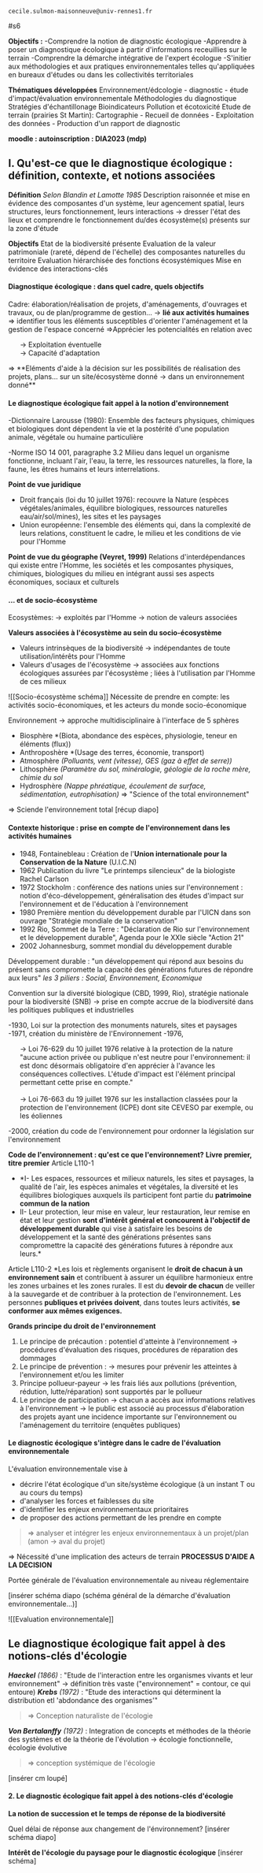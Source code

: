 	cecile.sulmon-maisonneuve@univ-rennes1.fr 
#s6 

**Objectifs :**
-Comprendre la notion de diagnostic écologique
-Apprendre à poser un diagnostique écologique à partir d'informations receuillies sur le terrain
-Comprendre la démarche intégrative de l'expert écologue
-S'initier aux méthodologies et aux pratiques environnementales telles qu'appliquées en bureaux d'études ou dans les collectivités territoriales

**Thématiques développées**
Environnement/édcologie - diagnostic - étude d'impact/évaluation environnementale
Méthodologies du diagnostique
Stratégies d'échantillonage
Bioindicateurs
Pollution et écotoxicité
Etude de terrain (prairies St Martin): Cartographie - Recueil de données - Exploitation des données - Production d'un rapport de diagnostic

**moodle : autoinscription : DIA2023 (mdp)**


## I. Qu'est-ce que le diagnostique écologique : définition, contexte, et notions associées

**Définition**
*Selon Blandin et Lamotte 1985*
Description raisonnée et mise en évidence des composantes d'un système, leur agencement spatial, leurs structures, leurs fonctionnement, leurs interactions
-> dresser l'état des lieux et comprendre le fonctionnement du/des écosystème(s) présents sur la zone d'étude

**Objectifs**
Etat de la biodiversité présente
Evaluation de la valeur patrimoniale (rareté, dépend de l'échelle) des composantes naturelles du territoire
Evaluation hiérarchisée des fonctions écosystémiques
Mise en évidence des interactions-clés

#### Diagnostique écologique : dans quel cadre, quels objectifs ####

Cadre: élaboration/réalisation de projets, d'aménagements, d'ouvrages et travaux, ou de plan/programme de gestion... -> **lié aux activités humaines**
=> identifier tous les éléments susceptibles d'orienter l'aménagement et la gestion de l'espace concerné
=>Apprécier les potencialités en relation avec 
<ul>-> Exploitation éventuelle<br>
-> Capacité d'adaptation</ul>
=> **Eléments d'aide à la décision sur les possibilités de réalisation des projets, plans... sur un site/écosystème donné -> dans un environnement donné**

#### Le diagnostique écologique fait appel à la notion d'environnement ####

-Dictionnaire Larousse (1980):
Ensemble des facteurs physiques, chimiques et biologiques dont dépendent la vie et la postérité d'une population animale, végétale ou humaine particulière

-Norme ISO 14 001, paragraphe 3.2
Milieu dans lequel un organisme fonctionne, incluant l'air, l'eau, la terre, les ressources naturelles, la flore, la faune, les êtres humains et leurs interrelations.

**Point de vue juridique**
- Droit français (loi du 10 juillet 1976): recouvre la Nature (espèces végétales/animales, équilibre biologiques, ressources naturelles eau/air/sol/mines), les sites et les paysages
- Union européenne: l'ensemble des éléments qui, dans la complexité de leurs relations, constituent le cadre, le milieu et les conditions de vie pour l'Homme

**Point de vue du géographe (Veyret, 1999)**
Relations d'interdépendances qui existe entre l'Homme, les sociétés et les composantes physiques, chimiques, biologiques du milieu en intégrant aussi ses aspects économiques, sociaux et culturels

#### ... et de socio-écosystème ####

Ecosystèmes: 
-> exploités par l'Homme
-> notion de valeurs associées

**Valeurs associées à l'écosystème au sein du socio-écosystème**
- Valeurs intrinsèques de la biodiversité -> indépendantes de toute utilisation/intérêts pour l'Homme
- Valeurs d'usages de l'écosystème -> associées aux fonctions écologiques assurées par l'écosystème ; liées à l'utilisation par l'Homme de ces milieux

![[Socio-écosystème schéma]]
Nécessite de prendre en compte: les activités socio-économiques, et les acteurs du monde socio-économique

Environnement -> approche multidisciplinaire à l'interface de 5 sphères
- Biosphère *(Biota, abondance des espèces, physiologie, teneur en éléments (flux))
- Anthroposhère *(Usage des terres, économie, transport)
- Atmosphère *(Polluants, vent (vitesse), GES (gaz à effet de serre))*
- Lithosphère *(Paramètre du sol, minéralogie, géologie de la roche mère, chimie du sol*
- Hydrosphère *(Nappe phréatique, écoulement de surface, sédimentation, eutrophisation)*
=> "Science of the total environnement"

=> Sciende l'environnement total
[récup diapo]


#### Contexte historique : prise en compte de l'environnement dans les activités humaines

- 1948, Fontainebleau : Création de l'**Union internationale pour la Conservation de la Nature** (U.I.C.N)
- 1962 Publication du livre "Le printemps silencieux" de la biologiste Rachel Carlson
- 1972 Stockholm : conférence des nations unies sur l'environnement : notion d'éco-développement, généralisation des études d'impact sur l'environnement et de l'éducation à l'environnement
- 1980 Première mention du développement durable par l'UICN dans son ouvrage "Stratégie mondiale de la conservation"
- 1992 Rio, Sommet de la Terre : "Déclaration de Rio sur l'environnement et le développement durable", Agenda pour le XXIe siècle "Action 21"
- 2002 Johannesburg, sommet mondial du développement durable

Développement durable : "un développement qui répond aux besoins du présent sans compromette la capacité des générations futures de répondre aux leurs"
*les 3 piliers : Social, Environnement, Economique*

Convention sur la diversité biologique (CBD, 1999, Rio), stratégie nationale pour la biodiversité (SNB) -> prise en compte accrue de la biodiversité dans les politiques publiques et industrielles

-1930, Loi sur la protection des monuments naturels, sites et paysages
-1971, création du ministère de l'Environnement
-1976, 
<ul> -> Loi 76-629 du 10 juillet 1976 relative à la protection de la nature <br>
"aucune action privée ou publique n'est neutre pour l'environnement: il est donc désormais obligatoire d'en apprécier à l'avance les conséquences collectives. L'étude d'impact est l'élément principal permettant cette prise en compte." <br>
<br>
-> Loi 76-663 du 19 juillet 1976 sur les installaction classées pour la protection de l'environnement (ICPE) dont site CEVESO par exemple, ou les éoliennes </ul>
-2000, création du code de l'environnement pour ordonner la législation sur l'environnement

**Code de l'environnement : qu'est ce que l'environnement?**
**Livre premier, titre premier**
Article L110-1
- *I- Les espaces, ressources et milieux naturels, les sites et paysages, la qualité de l'air, les espèces animales et végétales, la diversité et les équilibres biologiques auxquels ils participent font partie du **patrimoine commun de la nation**
- II- Leur protection, leur mise en valeur, leur restauration, leur remise en état et leur gestion **sont d'intérêt général et concourent à l'objectif de développement durable** qui vise à satisfaire les besoins de développement et la santé des générations présentes sans compromettre la capacité des générations futures à répondre aux leurs.*

Article L110-2
*Les lois et règlements organisent le **droit de chacun à un environnement sain** et contribuent à assurer un équilibre harmonieux entre les zones urbaines et les zones rurales.
Il est du **devoir de chacun** de veiller à la sauvegarde et de contribuer à la protection de l'environnement.
Les personnes **publiques et privées doivent**, dans toutes leurs activités, **se conformer aux mêmes exigences.**


**Grands principe du droit de l'environnement**
1) Le principe de précaution : potentiel d'atteinte à l'environnement 
-> procédures d'évaluation des risques, procédures de réparation des dommages
2) Le principe de prévention : 
-> mesures pour prévenir les atteintes à l'environnement et/ou les limiter
3) Principe pollueur-payeur
-> les frais liés aux pollutions (prévention, rédution, lutte/réparation) sont supportés par le pollueur
4) Le principe de participation
-> chacun a accès aux informations relatives à l'environnement
-> le public est associé au processus d'élaboration des projets ayant une incidence importante sur l'environnement ou l'aménagement du territoire (enquêtes publiques)

#### Le diagnostic écologique s'intègre dans le cadre de l'évaluation environnementale 

L'évaluation environnementale vise à
- décrire l'état écologique d'un site/système écologique (à un instant T ou au cours du temps)
- d'analyser les forces et faiblesses du site
- d'identifier les enjeux environnementaux prioritaires
- de proposer des actions permettant de les prendre en compte
>=> analyser et intégrer les enjeux environnementaux à un projet/plan (amon -> aval du projet)

=> Nécessité d'une implication des acteurs de terrain
**PROCESSUS D'AIDE A LA DECISION**

Portée générale de l'évaluation environnementale au niveau réglementaire

[insérer schéma diapo (schéma général de la démarche d'évaluation environnementale...)]


![[Evaluation environnementale]]


## Le diagnostique écologique fait appel à des notions-clés d'écologie

***Haeckel** (1866)* : "Etude de l'interaction entre les organismes vivants et leur environnement"
-> définition très vaste ("environnement" = contour, ce qui entoure)
***Krebs** (1972)* : "Etude des interactions qui déterminent la distribution etl 'abdondance des organismes'"
>=> Conception naturaliste de l'écologie

***Von Bertalanffy** (1972)* : Integration de concepts et méthodes de la théorie des systèmes et de la théorie de l'évolution 
-> écologie fonctionnelle, écologie évolutive
>=> conception systémique de l'écologie


[insérer cm loupé]




#### 2. Le diagnostic écologique fait appel à des notions-clés d'écologie

**La notion de succession et le temps de réponse de la biodiversité**

Quel délai de réponse aux changement de l'énvironnement?
[insérer schéma diapo]

**Intérêt de l'écologie du paysage pour le diagnostic écologique**
[insérer schéma]
